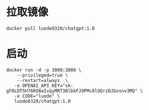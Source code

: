 # 拉取镜像

```shell
docker pull luode0320/chatgpt:1.0
```

# 启动

```shell
docker run -d -p 3000:3000 \
    --privileged=true \
    --restart=always  \
   -e OPENAI_API_KEY="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" \
   -e CODE="luode" \
   luode0320/chatgpt:1.0
```

